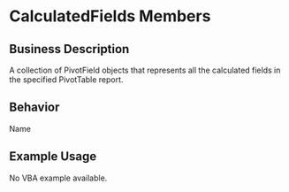 # CalculatedFields Members

## Business Description
A collection of PivotField objects that represents all the calculated fields in the specified PivotTable report.

## Behavior
Name

## Example Usage
No VBA example available.
